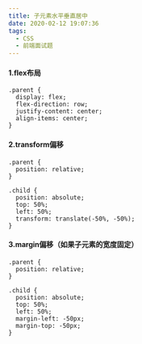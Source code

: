 ```yaml
---
title: 子元素水平垂直居中
date: 2020-02-12 19:07:36
tags: 
  - CSS
  - 前端面试题
---
```


#### 1.flex布局
```
.parent {
  display: flex;
  flex-direction: row;
  justify-content: center;
  align-items: center;
}
```

#### 2.transform偏移
```
.parent {
  position: relative;
}

.child {
  position: absolute;
  top: 50%;
  left: 50%;
  transform: translate(-50%, -50%);
}
```

#### 3.margin偏移（如果子元素的宽度固定）
```
.parent {
  position: relative;
}

.child {
  position: absolute;
  top: 50%;
  left: 50%;
  margin-left: -50px;
  margin-top: -50px;
}
```